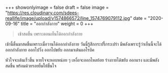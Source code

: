 +++
showonlyimage = false
draft = false
image = "https://res.cloudinary.com/sdees-reallife/image/upload/v1574866572/line_1574769079112.jpg"
date = "2020-09-16"
title = "ออกกำลังกาย"
weight = 0
+++
> เช้าสดชื่น เพราะตอนเย็นได้ออกกำลังกาย

เช้านี้ตื่นมาสดชื่นเพราะเมื่อวานได้ออกกำลังกาย วันนี้รู้สึกกระปรี้กระเปร่า มีพลังเพราะรู้ว่าเย็นนี้จะได้ออกกำลังกาย ออกไปวิ่ง ออกไปขยับ ออกมาเต้นแอโรบิค

หัวใจจะเต้นเร็วขึ้น หายใจจะหอบหน่อย ๆ เหงื่อจะออกไหลย้อย ร่างกายได้ขยับ ออกแรง และมีพลัง สดชื่น พร้อมด้วยรอยยิ้มให้ชื่นใจ
